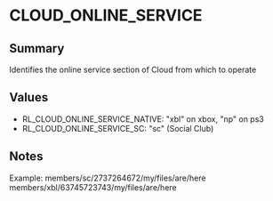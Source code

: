 # CLOUD_ONLINE_SERVICE

## Summary
Identifies the online service section of Cloud from which to operate

## Values
* RL_CLOUD_ONLINE_SERVICE_NATIVE: "xbl" on xbox, "np" on ps3
* RL_CLOUD_ONLINE_SERVICE_SC: "sc" (Social Club)

## Notes
Example: members/sc/2737264672/my/files/are/here members/xbl/63745723743/my/files/are/here